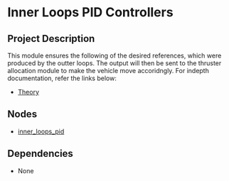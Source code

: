 # Inner Loops PID Controllers

## Project Description
This module ensures the following of the desired references, which were produced by the outter loops. The output will then be sent to the thruster allocation module to make the vehicle move accoridngly. For indepth documentation, refer the links below:

* [Theory](./theory.md)

## Nodes
* [inner\_loops\_pid](inner_loops_pid.md)

## Dependencies
* None